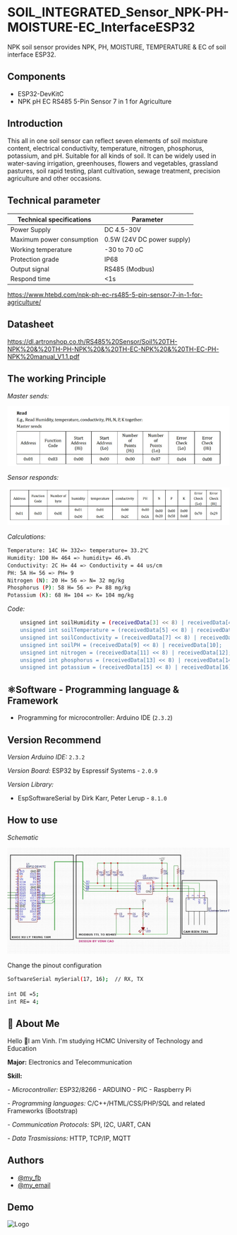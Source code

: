 # SOIL_INTEGRATED_Sensor_NPK-PH-MOISTURE-EC_InterfaceESP32
NPK soil sensor provides NPK, PH, MOISTURE, TEMPERATURE &amp; EC of soil interface ESP32.


## Components
- ESP32-DevKitC
- NPK pH EC RS485 5-Pin Sensor 7 in 1 for Agriculture

## Introduction
This all in one soil sensor can reflect seven elements of soil moisture content, electrical conductivity, temperature, nitrogen, phosphorus, potassium, and pH. Suitable for all kinds of soil. It can be widely used in water-saving irrigation, greenhouses, flowers and vegetables, grassland pastures, soil rapid testing, plant cultivation, sewage treatment, precision agriculture and other occasions.

## Technical parameter
Technical specifications | Parameter |
--- | --- | 
Power Supply | DC 4.5-30V | 
Maximum power consumption| 0.5W (24V DC power supply) | 
Working temperature| -30 to 70 oC| 
Protection grade | IP68 | 
Output signal | RS485 (Modbus) |
Respond time | <1s |

https://www.htebd.com/npk-ph-ec-rs485-5-pin-sensor-7-in-1-for-agriculture/
## Datasheet
https://dl.artronshop.co.th/RS485%20Sensor/Soil%20TH-NPK%20&%20TH-PH-NPK%20&%20TH-EC-NPK%20&%20TH-EC-PH-NPK%20manual_V1.1.pdf

## The working Principle
*Master sends:*

![images](https://github.com/VinhCao09/SOIL_INTEGRATED_Sensor_NPK-PH-MOISTURE-EC_InterfaceESP32/blob/main/images/read.jpg)

*Sensor responds:*

![images](https://github.com/VinhCao09/SOIL_INTEGRATED_Sensor_NPK-PH-MOISTURE-EC_InterfaceESP32/blob/main/images/respond.jpg)

*Calculations:*
```bash
Temperature: 14C H= 332=> temperature= 33.2℃
Humidity: 1D0 H= 464 => humidity= 46.4%
Conductivity: 2C H= 44 => Conductivity = 44 us/cm
PH: 5A H= 56 => PH= 9
Nitrogen (N): 20 H= 56 => N= 32 mg/kg
Phosphorus (P): 58 H= 56 => P= 88 mg/kg
Potassium (K): 68 H= 104 => K= 104 mg/kg
```
*Code:*
```bash
    unsigned int soilHumidity = (receivedData[3] << 8) | receivedData[4];
    unsigned int soilTemperature = (receivedData[5] << 8) | receivedData[6];
    unsigned int soilConductivity = (receivedData[7] << 8) | receivedData[8];
    unsigned int soilPH = (receivedData[9] << 8) | receivedData[10];
    unsigned int nitrogen = (receivedData[11] << 8) | receivedData[12];
    unsigned int phosphorus = (receivedData[13] << 8) | receivedData[14];
    unsigned int potassium = (receivedData[15] << 8) | receivedData[16];
```

## ⚛️Software - Programming language & Framework
- Programming for microcontroller: Arduino IDE (`2.3.2`)
  
## Version Recommend
*Version Arduino IDE:*
`2.3.2`

*Version Board:* ESP32 by Espressif Systems - `2.0.9`

*Version Library:* 

- EspSoftwareSerial by Dirk Karr, Peter Lerup - `8.1.0`

## How to use
*Schematic*

![images](https://github.com/VinhCao09/SOIL_INTEGRATED_Sensor_NPK-PH-MOISTURE-EC_InterfaceESP32/blob/main/images/schematic.jpg)

Change the pinout configuration

```bash
SoftwareSerial mySerial(17, 16);  // RX, TX

int DE =5;
int RE= 4;
```



## 🚀 About Me
Hello 👋I am Vinh. I'm studying HCMC University of Technology and Education

**Major:** Electronics and Telecommunication

**Skill:** 

*- Microcontroller:* ESP32/8266 - ARDUINO - PIC - Raspberry Pi

*- Programming languages:* C/C++/HTML/CSS/PHP/SQL and
related Frameworks (Bootstrap)

*- Communication Protocols:* SPI, I2C, UART, CAN

*- Data Trasmissions:* HTTP, TCP/IP, MQTT
## Authors

- [@my_fb](https://www.facebook.com/vcao.vn)
- [@my_email](contact@vinhcaodatabase.com)

## Demo

![Logo](https://codingninja.asia/images/codeninjalogo.png)

